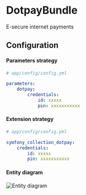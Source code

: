 DotpayBundle
============

E-secure internet payments


## Configuration

#### Parameters strategy
```yml
# app/config/config.yml

parameters:
    dotpay:
        credentials:
            id: xxxxx
            pin: xxxxxxxxxxx
```

#### Extension strategy
```yml
# app/config/config.yml

symfony_collection_dotpay:
    credentials:
        id: xxxxx
        pin: xxxxxxxxxxx
```

#### Entity diagram

![Entity diagram](https://github.com/SymfonyCollection/DotpayBundle/blob/master/src/SymfonyCollection/DotpayBundle/Resources/docs/payment.erd.png)



